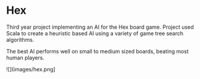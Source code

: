# Hex

Third year project implementing an AI for the Hex board game. Project used Scala to create a heuristic based AI using a variety of game tree search algorithms.

The best AI performs well on small to medium sized boards, beating most human players.

![](images/hex.png]
